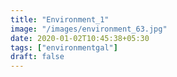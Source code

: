 ```yaml
---
title: "Environment_1"
image: "/images/environment_63.jpg"
date: 2020-01-02T10:45:38+05:30
tags: ["environmentgal"]
draft: false
---
```


